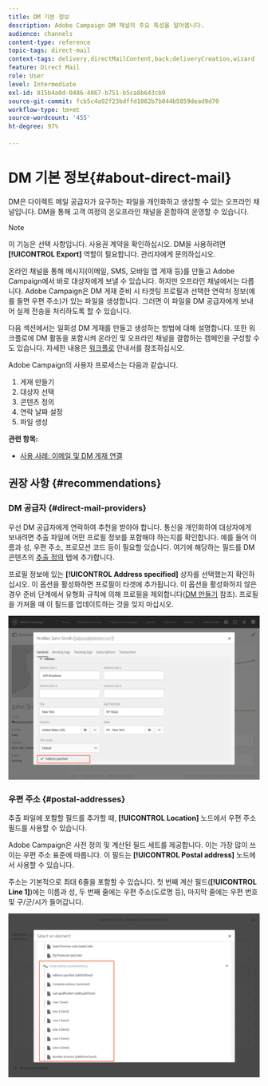 ```yaml
---
title: DM 기본 정보
description: Adobe Campaign DM 채널의 주요 특성을 알아봅니다.
audience: channels
content-type: reference
topic-tags: direct-mail
context-tags: delivery,directMailContent,back;deliveryCreation,wizard
feature: Direct Mail
role: User
level: Intermediate
exl-id: 815b4a0d-0486-4867-b751-b5ca8b643cb9
source-git-commit: fcb5c4a92f23bdffd1082b7b044b5859dead9d70
workflow-type: tm+mt
source-wordcount: '455'
ht-degree: 97%

---
```


# DM 기본 정보{#about-direct-mail}

DM은 다이렉트 메일 공급자가 요구하는 파일을 개인화하고 생성할 수 있는 오프라인 채널입니다. DM을 통해 고객 여정의 온오프라인 채널을 혼합하여 운영할 수 있습니다.

>[!NOTE]
>
>이 기능은 선택 사항입니다. 사용권 계약을 확인하십시오. DM을 사용하려면 **[!UICONTROL Export]** 역할이 필요합니다. 관리자에게 문의하십시오.

온라인 채널을 통해 메시지(이메일, SMS, 모바일 앱 게재 등)를 만들고 Adobe Campaign에서 바로 대상자에게 보낼 수 있습니다. 하지만 오프라인 채널에서는 다릅니다. Adobe Campaign은 DM 게재 준비 시 타겟팅 프로필과 선택한 연락처 정보(예를 들면 우편 주소)가 있는 파일을 생성합니다. 그러면 이 파일을 DM 공급자에게 보내어 실제 전송을 처리하도록 할 수 있습니다.

다음 섹션에서는 일회성 DM 게재를 만들고 생성하는 방법에 대해 설명합니다. 또한 워크플로에 DM 활동을 포함시켜 온라인 및 오프라인 채널을 결합하는 캠페인을 구성할 수도 있습니다. 자세한 내용은 [워크플로](../../automating/using/get-started-workflows.md) 안내서를 참조하십시오.

Adobe Campaign의 사용자 프로세스는 다음과 같습니다.

1. 게재 만들기
1. 대상자 선택
1. 콘텐츠 정의
1. 연락 날짜 설정
1. 파일 생성

**관련 항목:**

* [사용 사례: 이메일 및 DM 게재 연결](../../automating/using/coupling-email-direct-mail.md)

## 권장 사항 {#recommendations}

### DM 공급자 {#direct-mail-providers}

우선 DM 공급자에게 연락하여 추천을 받아야 합니다. 통신을 개인화하여 대상자에게 보내려면 추출 파일에 어떤 프로필 정보를 포함해야 하는지를 확인합니다. 예를 들어 이름과 성, 우편 주소, 프로모션 코드 등이 필요할 있습니다. 여기에 해당하는 필드를 DM 콘텐츠의 [추출 정의](../../channels/using/defining-the-direct-mail-content.md#defining-the-extraction) 탭에 추가합니다.

프로필 정보에 있는 **[!UICONTROL Address specified]** 상자를 선택했는지 확인하십시오. 이 옵션을 활성화하면 프로필이 타겟에 추가됩니다. 이 옵션을 활성화하지 않은 경우 준비 단계에서 유형화 규칙에 의해 프로필을 제외합니다([DM 만들기](../../channels/using/creating-the-direct-mail.md) 참조). 프로필을 가져올 때 이 필드를 업데이트하는 것을 잊지 마십시오.

![](assets/direct_mail_22.png)

### 우편 주소 {#postal-addresses}

추출 파일에 포함할 필드를 추가할 때, **[!UICONTROL Location]** 노드에서 우편 주소 필드를 사용할 수 있습니다. 

Adobe Campaign은 사전 정의 및 계산된 필드 세트를 제공합니다. 이는 가장 많이 쓰이는 우편 주소 표준에 따릅니다. 이 필드는 **[!UICONTROL Postal address]** 노드에서 사용할 수 있습니다.

주소는 기본적으로 최대 6줄을 포함할 수 있습니다. 첫 번째 계산 필드(**[!UICONTROL Line 1]**)에는 이름과 성, 두 번째 줄에는 우편 주소(도로명 등), 마지막 줄에는 우편 번호 및 구/군/시가 들어갑니다.

![](assets/direct_mail_23.png)
